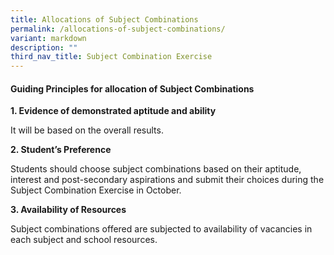 ```yaml
---
title: Allocations of Subject Combinations
permalink: /allocations-of-subject-combinations/
variant: markdown
description: ""
third_nav_title: Subject Combination Exercise
---
```

#### Guiding Principles for allocation of Subject Combinations

**1.  Evidence of demonstrated aptitude and ability**
    
It will be based on the overall results.
  
**2.  Student’s Preference**
    
Students should choose subject combinations based on their aptitude, interest and post-secondary aspirations and submit their choices during the Subject Combination Exercise in October.

**3.  Availability of Resources**

Subject combinations offered are subjected to availability of vacancies in each subject and school resources.